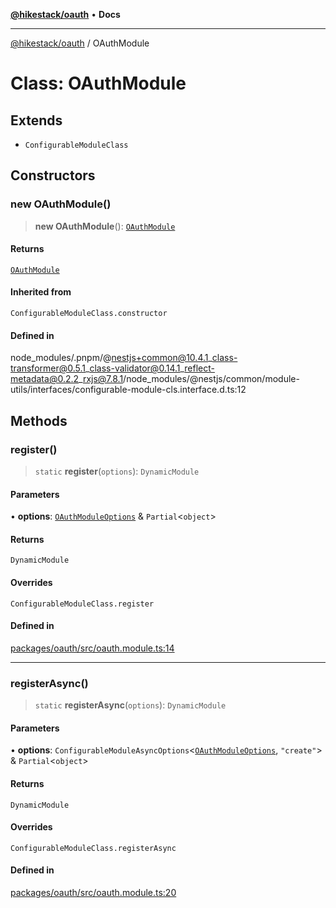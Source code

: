 [**@hikestack/oauth**](/official/reference/oauth/index.md) • **Docs**

***

[@hikestack/oauth](/official/reference/oauth/globals.md) / OAuthModule

# Class: OAuthModule

## Extends

- `ConfigurableModuleClass`

## Constructors

### new OAuthModule()

> **new OAuthModule**(): [`OAuthModule`](/official/reference/oauth/classes/OAuthModule.md)

#### Returns

[`OAuthModule`](/official/reference/oauth/classes/OAuthModule.md)

#### Inherited from

`ConfigurableModuleClass.constructor`

#### Defined in

node\_modules/.pnpm/@nestjs+common@10.4.1\_class-transformer@0.5.1\_class-validator@0.14.1\_reflect-metadata@0.2.2\_rxjs@7.8.1/node\_modules/@nestjs/common/module-utils/interfaces/configurable-module-cls.interface.d.ts:12

## Methods

### register()

> `static` **register**(`options`): `DynamicModule`

#### Parameters

• **options**: [`OAuthModuleOptions`](/official/reference/oauth/interfaces/OAuthModuleOptions.md) & `Partial`\<`object`\>

#### Returns

`DynamicModule`

#### Overrides

`ConfigurableModuleClass.register`

#### Defined in

[packages/oauth/src/oauth.module.ts:14](https://github.com/hikestack/hike/blob/06a9d1e14c74906090ab3c3c676c170cb9199e53/packages/oauth/src/oauth.module.ts#L14)

***

### registerAsync()

> `static` **registerAsync**(`options`): `DynamicModule`

#### Parameters

• **options**: `ConfigurableModuleAsyncOptions`\<[`OAuthModuleOptions`](/official/reference/oauth/interfaces/OAuthModuleOptions.md), `"create"`\> & `Partial`\<`object`\>

#### Returns

`DynamicModule`

#### Overrides

`ConfigurableModuleClass.registerAsync`

#### Defined in

[packages/oauth/src/oauth.module.ts:20](https://github.com/hikestack/hike/blob/06a9d1e14c74906090ab3c3c676c170cb9199e53/packages/oauth/src/oauth.module.ts#L20)

